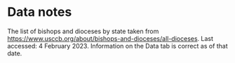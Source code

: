 # Data notes

The list of bishops and dioceses by state taken from <https://www.usccb.org/about/bishops-and-dioceses/all-dioceses>. Last accessed: 4 February 2023. Information on the Data tab is correct as of that date.
